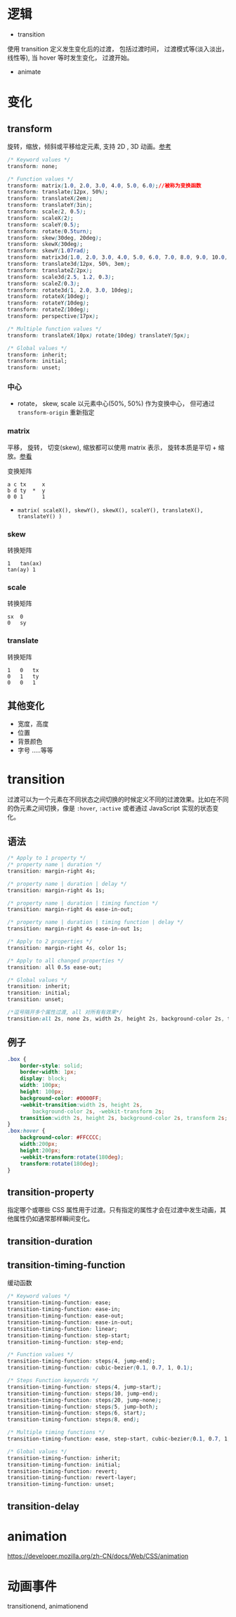 # 逻辑

- transition 

使用 transition 定义发生变化后的过渡， 包括过渡时间， 过渡模式等(淡入淡出， 线性等), 当 hover 等时发生变化， 过渡开始。

- animate

# 变化

## transform

旋转，缩放，倾斜或平移给定元素, 支持 2D , 3D 动画。[参考](https://www.zhangxinxu.com/wordpress/2012/06/css3-transform-matrix-%e7%9f%a9%e9%98%b5/)

```css
/* Keyword values */
transform: none;

/* Function values */
transform: matrix(1.0, 2.0, 3.0, 4.0, 5.0, 6.0);//被称为变换函数
transform: translate(12px, 50%);
transform: translateX(2em);
transform: translateY(3in);
transform: scale(2, 0.5);
transform: scaleX(2);
transform: scaleY(0.5);
transform: rotate(0.5turn);
transform: skew(30deg, 20deg);
transform: skewX(30deg);
transform: skewY(1.07rad);
transform: matrix3d(1.0, 2.0, 3.0, 4.0, 5.0, 6.0, 7.0, 8.0, 9.0, 10.0, 11.0, 12.0, 13.0, 14.0, 15.0, 16.0);
transform: translate3d(12px, 50%, 3em);
transform: translateZ(2px);
transform: scale3d(2.5, 1.2, 0.3);
transform: scaleZ(0.3);
transform: rotate3d(1, 2.0, 3.0, 10deg);
transform: rotateX(10deg);
transform: rotateY(10deg);
transform: rotateZ(10deg);
transform: perspective(17px);

/* Multiple function values */
transform: translateX(10px) rotate(10deg) translateY(5px);

/* Global values */
transform: inherit;
transform: initial;
transform: unset;

```

### 中心

- rotate， skew, scale 以元素中心(50%, 50%) 作为变换中心， 但可通过 `transform-origin` 重新指定

### matrix

平移， 旋转， 切变(skew), 缩放都可以使用 matrix 表示， 旋转本质是平切 + 缩放。[参看](https://zhuanlan.zhihu.com/p/147791525)

变换矩阵

```
a c tx     x  
b d ty  *  y 
0 0 1      1
```

- `matrix( scaleX(), skewY(), skewX(), scaleY(), translateX(), translateY() )`

### skew 

转换矩阵

```
1	tan(ax)
tan(ay)	1
```

### scale

转换矩阵

```
sx	0
0	sy
```

### translate

转换矩阵

```
1	0	tx
0	1	ty
0	0	1
```

## 其他变化

- 宽度，高度
- 位置
- 背景颜色
- 字号
.....等等


# transition

过渡可以为一个元素在不同状态之间切换的时候定义不同的过渡效果。比如在不同的伪元素之间切换，像是 `:hover`, `:active` 或者通过 JavaScript 实现的状态变化。

## 语法

```css
/* Apply to 1 property */
/* property name | duration */
transition: margin-right 4s;

/* property name | duration | delay */
transition: margin-right 4s 1s;

/* property name | duration | timing function */
transition: margin-right 4s ease-in-out;

/* property name | duration | timing function | delay */
transition: margin-right 4s ease-in-out 1s;

/* Apply to 2 properties */
transition: margin-right 4s, color 1s;

/* Apply to all changed properties */
transition: all 0.5s ease-out;

/* Global values */
transition: inherit;
transition: initial;
transition: unset;

/*逗号隔开多个属性过渡, all 对所有有效果*/
transition:all 2s, none 2s, width 2s, height 2s, background-color 2s, transform 2s;

```

## 例子

```css
.box {
    border-style: solid;
    border-width: 1px;
    display: block;
    width: 100px;
    height: 100px;
    background-color: #0000FF;
    -webkit-transition:width 2s, height 2s,
        background-color 2s, -webkit-transform 2s;
    transition:width 2s, height 2s, background-color 2s, transform 2s;
}
.box:hover {
    background-color: #FFCCCC;
    width:200px;
    height:200px;
    -webkit-transform:rotate(180deg);
    transform:rotate(180deg);
}

```

## transition-property

指定哪个或哪些 CSS 属性用于过渡。只有指定的属性才会在过渡中发生动画，其他属性仍如通常那样瞬间变化。

## transition-duration

## transition-timing-function

缓动函数

```css
/* Keyword values */
transition-timing-function: ease;
transition-timing-function: ease-in;
transition-timing-function: ease-out;
transition-timing-function: ease-in-out;
transition-timing-function: linear;
transition-timing-function: step-start;
transition-timing-function: step-end;

/* Function values */
transition-timing-function: steps(4, jump-end);
transition-timing-function: cubic-bezier(0.1, 0.7, 1, 0.1);

/* Steps Function keywords */
transition-timing-function: steps(4, jump-start);
transition-timing-function: steps(10, jump-end);
transition-timing-function: steps(20, jump-none);
transition-timing-function: steps(5, jump-both);
transition-timing-function: steps(6, start);
transition-timing-function: steps(8, end);

/* Multiple timing functions */
transition-timing-function: ease, step-start, cubic-bezier(0.1, 0.7, 1, 0.1);

/* Global values */
transition-timing-function: inherit;
transition-timing-function: initial;
transition-timing-function: revert;
transition-timing-function: revert-layer;
transition-timing-function: unset;

```

## transition-delay


# animation

https://developer.mozilla.org/zh-CN/docs/Web/CSS/animation

# 动画事件

transitionend, animationend